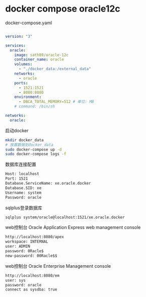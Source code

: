 # docker compose oracle12c

docker-compose.yaml

```yaml

version: "3"

services:
  oracle:
    image: sath89/oracle-12c
    container_name: oracle
    volumes:
      - "./docker_data:/external_data"
    networks:
      - oracle
    ports:
      - 1521:1521
      - 8080:8080
    environment:
      - DBCA_TOTAL_MEMORY=512 # 单位: MB
    # command: /bin/sh

networks:
  oracle:
```





启动docker

```bash
mkdir docker_data
# 放置数据到docker_data
sudo docker-compose up -d
sudo docker-compose logs -f
```




数据库连接配置

```txt
Host: localhost
Port: 1521
Database.ServiceName: xe.oracle.docker
Database.SID: xe
Username: system
Password: oracle
```


sqlplus登录数据库

```bash
sqlplus system/oracle@localhost:1521/xe.oracle.docker
```


web控制台 Oracle Application Express web management console

```txt
http://localhost:8080/apex
workspace: INTERNAL
user: ADMIN
password: 0Racle$
new-password: 00Racle$$
```





web控制台 Oracle Enterprise Management console

```txt
http://localhost:8080/em
user: sys
password: oracle
connect as sysdba: true
```







